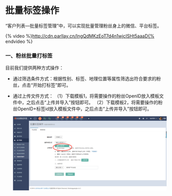 # 批量标签操作

“客户列表—批量标签管理”中，可以实现批量管理粉丝身上的微信、平台标签。  

{% video %}http://cdn.parllay.cn/lngQdMKzEoT7d4n1wjcISHt5aaaD{% endvideo %}

### 一、粉丝批量打标签

目前我们提供两种方式操作：

* 通过筛选条件方式：根据性别、标签、地理位置等属性筛选出符合要求的粉丝，点击“开始打标签”即可。 
* 通过上传文件方式：
（1）下载模板1，将需要操作的粉丝OpenID放入模板文件中，之后点击“上传并导入”按钮即可。
（2）下载模板2，将需要操作的粉丝OpenID+标签id放入模板文件中，之后点击“上传并导入”按钮即可。

  ![](/assets/1522292491%281%29.jpg)







